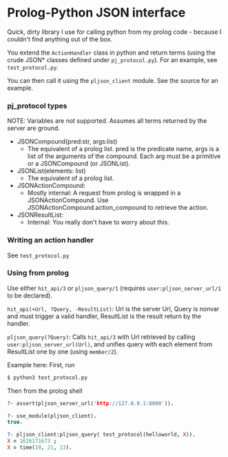 # Prolog-Python JSON interface
Quick, dirty library I use for calling python from my prolog code  - because I couldn't find anything out of the box.

You extend the `ActionHandler` class in python and return terms (using the crude JSON* classes defined under `pj_protocol.py`). For an example, see `test_protocol.py`. 

You can then call it using the `pljson_client` module. See the source for an example.


### pj_protocol types
NOTE: Variables are not supported. Assumes all terms returned by the server are ground.

* JSONCompound(pred:str, args:list)
    - The equivalent of a prolog list. pred is the predicate name, args is a list of the arguments of the compound. Each arg must be  a primitive or a JSONCompound (or JSONList).
* JSONList(elements: list)  
    - The equivalent of a prolog list.
* JSONActionCompound:
    - Mostly internal: A request from prolog is wrapped in a JSONActionCompound. Use JSONActionCompound.action_compound to retrieve the action.
* JSONResultList:
    - Internal: You really don't have to worry about this.

### Writing an action handler
See `test_protocol.py`

### Using from prolog
Use either `hit_api/3` or `pljson_query/1` (requires `user:pljson_server_url/1` to be declared).

`hit_api(+Url, ?Query, -ResultList)`: Url is the server Url, Query is nonvar and must trigger a valid handler, ResultList is the result return by the handler.

`pljson_query(?Query)`: Calls `hit_api/3` with Url retrieved by calling `user:pljson_server_url(Url)`, and unifies query with each element from ResultList one by one (using `member/2`).

Example here:
First, run 
```bash
$ python3 test_protocol.py 
```

Then from the prolog shell
```prolog
?- assert(pljson_server_url('http://127.0.0.1:8008')).

?- use_module(pljson_client).
true.

?- pljson_client:pljson_query( test_protocol(helloworld, X)).
X = 1626171673 ;
X = time(10, 21, 13).
```
